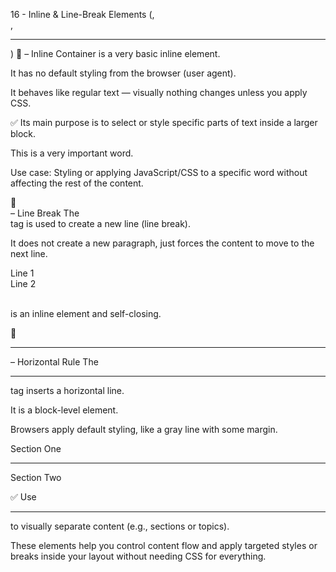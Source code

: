 16 - Inline & Line-Break Elements (<span>, <br>, <hr>)
🔹 <span> – Inline Container
<span> is a very basic inline element.

It has no default styling from the browser (user agent).

It behaves like regular text — visually nothing changes unless you apply CSS.

✅ Its main purpose is to select or style specific parts of text inside a larger block.

<p>This is a <span class="highlight">very important</span> word.</p>
Use case: Styling or applying JavaScript/CSS to a specific word without affecting the rest of the content.

🔸 <br> – Line Break
The <br> tag is used to create a new line (line break).

It does not create a new paragraph, just forces the content to move to the next line.

<p>Line 1<br>Line 2</p>
<br> is an inline element and self-closing.

🔸 <hr> – Horizontal Rule
The <hr> tag inserts a horizontal line.

It is a block-level element.

Browsers apply default styling, like a gray line with some margin.

<p>Section One</p>
<hr>
<p>Section Two</p>
✅ Use <hr> to visually separate content (e.g., sections or topics).

These elements help you control content flow and apply targeted styles or breaks inside your layout without needing CSS for everything.
